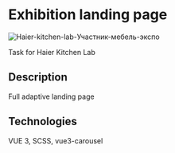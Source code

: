 
# Exhibition landing page
![Haier-kitchen-lab-Участник-мебель-экспо](https://github.com/maximKaschitskiy/exhibition/assets/67905360/13bcd35b-47b1-4c73-a91f-1768a66dc627)

Task for Haier Kitchen Lab

## Description
Full adaptive landing page

## Technologies

VUE 3, SCSS, vue3-carousel
